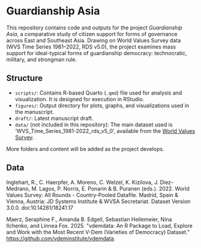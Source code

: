 # Guardianship Asia

This repository contains code and outputs for the project *Guardianship Asia*, a comparative study of citizen support for forms of governance across East and Southeast Asia. Drawing on World Values Survey data (WVS Time Series 1981–2022, RDS v5.0), the project examines mass support for ideal-typical forms of guardianship democracy: technocratic, military, and strongman rule.

## Structure

- `scripts/`: Contains R-based Quarto (`.qmd`) file used for analysis and visualization. It is designed for execution in RStudio.
- `figures/`: Output directory for plots, graphs, and visualizations used in the manuscript.
- `draft/`: Latest manuscript draft.
- `data/` (not included in this repository): The main dataset used is ‘WVS_Time_Series_1981-2022_rds_v5_0’, available from the [World Values Survey](https://www.worldvaluessurvey.org/).

More folders and content will be added as the project develops.

## Data

Inglehart, R., C. Haerpfer, A. Moreno, C. Welzel, K. Kizilova, J. Diez-Medrano, M. Lagos, P. Norris, E. Ponarin & B. Puranen (eds.). 2022. World Values Survey: All Rounds - Country-Pooled Datafile. Madrid, Spain & Vienna, Austria: JD Systems Institute & WVSA Secretariat. Dataset Version 3.0.0. doi:10.14281/18241.17

Maerz, Seraphine F., Amanda B. Edgell, Sebastian Hellemeier, Nina Ilchenko, and Linnea Fox. 2025. "vdemdata: An R Package to Load, Explore and Work with the Most Recent V-Dem (Varieties of Democracy) Dataset." https://github.com/vdeminstitute/vdemdata.
